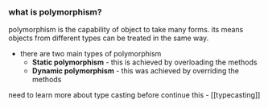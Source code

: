 
### what is polymorphism?
polymorphism is the capability of object to take many forms. its means objects from different types can be treated in the same way. 

- there are two main types of polymorphism 
	- **Static polymorphism** - this is achieved by overloading the methods 
	- **Dynamic polymorphism** - this was achieved by overriding the methods 


need to learn more about type casting before continue this - [[typecasting]]